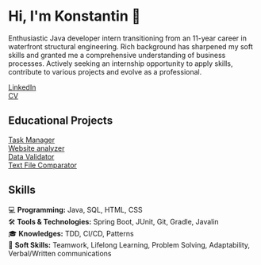 # Hi, I'm Konstantin 👋
Enthusiastic Java developer intern transitioning from an 11-year career in waterfront structural engineering. Rich background has sharpened my soft skills and granted me a comprehensive understanding of business processes. Actively seeking an internship opportunity to apply skills, contribute to various projects and evolve as a professional.
 
[LinkedIn](https://www.linkedin.com/in/konstantin-serebrianskii/)  
[CV](https://github.com/SerKonstantin/SerKonstantin/blob/main/Konstantin%20Serebrianskii%20CV.pdf)  

## Educational Projects
[Task Manager](https://github.com/SerKonstantin/java-project-99)  
[Website analyzer](https://github.com/SerKonstantin/java-project-72)  
[Data Validator](https://github.com/SerKonstantin/java-project-78)  
[Text File Comparator](https://github.com/SerKonstantin/java-project-71)  

## Skills 
💻 **Programming:** Java, SQL, HTML, CSS  
🛠️ **Tools & Technologies:** Spring Boot, JUnit, Git, Gradle, Javalin  
🎓 **Knowledges:** TDD, CI/CD, Patterns  
🤝 **Soft Skills:** Teamwork, Lifelong Learning, Problem Solving, Adaptability, Verbal/Written communications  
